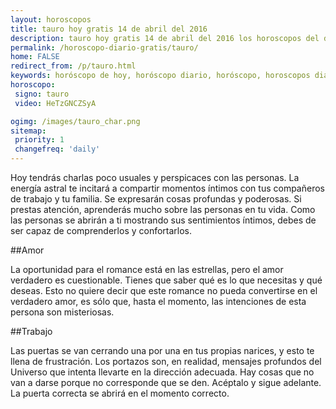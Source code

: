 ```yaml
---
layout: horoscopos
title: tauro hoy gratis 14 de abril del 2016 
description: tauro hoy gratis 14 de abril del 2016 los horoscopos del dia, amor, trabajo, vida personal. Todas las predicciones para tauro gratis. http://horoscopo-del-dia.com/horoscopo-diario-gratis/tauro/ 
permalink: /horoscopo-diario-gratis/tauro/
home: FALSE
redirect_from: /p/tauro.html
keywords: horóscopo de hoy, horóscopo diario, horóscopo, horoscopos diarios gratis del dia de hoy, horóscopo diario gratis,horóscopo 2016, horóscopo esperanza gracia, horoscopo tauro hoy, horoscop, horóscopos gratis, horoscopo tauro, horoscopo tauro 2016, Tarot, Astrologia, Zodíaco, tauro, horoscopo gratis
horoscopo:
 signo: tauro
 video: HeTzGNCZSyA

ogimg: /images/tauro_char.png
sitemap:
 priority: 1
 changefreq: 'daily'
---
```



Hoy tendrás charlas poco usuales y perspicaces con las personas. La energía astral te incitará a compartir momentos íntimos con tus compañeros de trabajo y tu familia. Se expresarán cosas profundas y poderosas. Si prestas atención, aprenderás mucho sobre las personas en tu vida. Como las personas se abrirán a ti mostrando sus sentimientos íntimos, debes de ser capaz  de comprenderlos y confortarlos.

##Amor

La oportunidad para el romance está en las estrellas, pero el amor verdadero es cuestionable. Tienes que saber qué es lo que necesitas y qué deseas. Esto no quiere decir que este romance no pueda convertirse en el verdadero amor, es sólo que, hasta el momento, las intenciones de esta persona son misteriosas.

##Trabajo

Las puertas se van cerrando una por una en tus propias narices, y esto te llena de frustración. Los portazos son, en realidad, mensajes profundos del Universo que intenta llevarte en la dirección adecuada. Hay cosas que no van a darse porque no corresponde que se den. Acéptalo y sigue adelante. La puerta correcta se abrirá en el momento correcto.